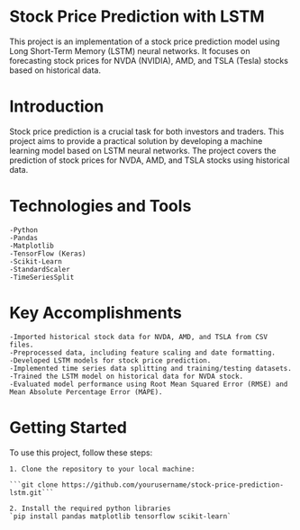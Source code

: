 # Stock Price Prediction with LSTM

This project is an implementation of a stock price prediction model using Long Short-Term Memory (LSTM) neural networks. It focuses on forecasting stock prices for NVDA (NVIDIA), AMD, and TSLA (Tesla) stocks based on historical data.


# Introduction

Stock price prediction is a crucial task for both investors and traders. This project aims to provide a practical solution by developing a machine learning model based on LSTM neural networks. The project covers the prediction of stock prices for NVDA, AMD, and TSLA stocks using historical data.

# Technologies and Tools

    -Python
    -Pandas
    -Matplotlib
    -TensorFlow (Keras)
    -Scikit-Learn
    -StandardScaler
    -TimeSeriesSplit

# Key Accomplishments

    -Imported historical stock data for NVDA, AMD, and TSLA from CSV files.
    -Preprocessed data, including feature scaling and date formatting.
    -Developed LSTM models for stock price prediction.
    -Implemented time series data splitting and training/testing datasets.
    -Trained the LSTM model on historical data for NVDA stock.
    -Evaluated model performance using Root Mean Squared Error (RMSE) and Mean Absolute Percentage Error (MAPE).

# Getting Started

To use this project, follow these steps:

    1. Clone the repository to your local machine:
    
    ```git clone https://github.com/yourusername/stock-price-prediction-lstm.git```

    2. Install the required python libraries
    `pip install pandas matplotlib tensorflow scikit-learn`
    

